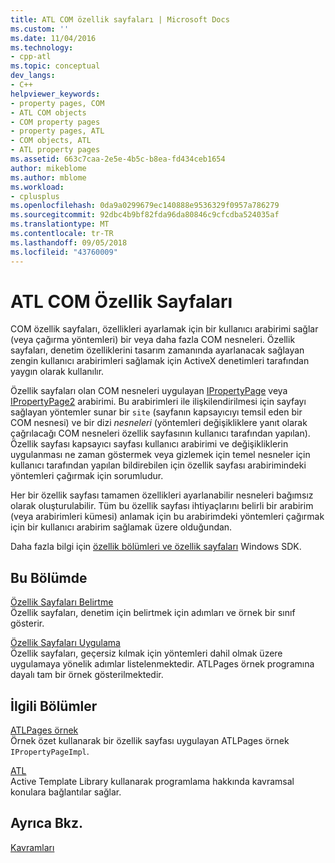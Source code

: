 ```yaml
---
title: ATL COM özellik sayfaları | Microsoft Docs
ms.custom: ''
ms.date: 11/04/2016
ms.technology:
- cpp-atl
ms.topic: conceptual
dev_langs:
- C++
helpviewer_keywords:
- property pages, COM
- ATL COM objects
- COM property pages
- property pages, ATL
- COM objects, ATL
- ATL property pages
ms.assetid: 663c7caa-2e5e-4b5c-b8ea-fd434ceb1654
author: mikeblome
ms.author: mblome
ms.workload:
- cplusplus
ms.openlocfilehash: 0da9a0299679ec140888e9536329f0957a786279
ms.sourcegitcommit: 92dbc4b9bf82fda96da80846c9cfcdba524035af
ms.translationtype: MT
ms.contentlocale: tr-TR
ms.lasthandoff: 09/05/2018
ms.locfileid: "43760009"
---
```

# <a name="atl-com-property-pages"></a>ATL COM Özellik Sayfaları

COM özellik sayfaları, özellikleri ayarlamak için bir kullanıcı arabirimi sağlar (veya çağırma yöntemleri) bir veya daha fazla COM nesneleri. Özellik sayfaları, denetim özelliklerini tasarım zamanında ayarlanacak sağlayan zengin kullanıcı arabirimleri sağlamak için ActiveX denetimleri tarafından yaygın olarak kullanılır.

Özellik sayfaları olan COM nesneleri uygulayan [IPropertyPage](/windows/desktop/api/ocidl/nn-ocidl-ipropertypage) veya [IPropertyPage2](/windows/desktop/api/ocidl/nn-ocidl-ipropertypage2) arabirimi. Bu arabirimleri ile ilişkilendirilmesi için sayfayı sağlayan yöntemler sunar bir `site` (sayfanın kapsayıcıyı temsil eden bir COM nesnesi) ve bir dizi *nesneleri* (yöntemleri değişikliklere yanıt olarak çağrılacağı COM nesneleri özellik sayfasının kullanıcı tarafından yapılan). Özellik sayfası kapsayıcı sayfası kullanıcı arabirimi ve değişikliklerin uygulanması ne zaman göstermek veya gizlemek için temel nesneler için kullanıcı tarafından yapılan bildirebilen için özellik sayfası arabirimindeki yöntemleri çağırmak için sorumludur.

Her bir özellik sayfası tamamen özellikleri ayarlanabilir nesneleri bağımsız olarak oluşturulabilir. Tüm bu özellik sayfası ihtiyaçlarını belirli bir arabirim (veya arabirimleri kümesi) anlamak için bu arabirimdeki yöntemleri çağırmak için bir kullanıcı arabirim sağlamak üzere olduğundan.

Daha fazla bilgi için [özellik bölümleri ve özellik sayfaları](/windows/desktop/com/property-sheets-and-property-pages) Windows SDK.

## <a name="in-this-section"></a>Bu Bölümde

[Özellik Sayfaları Belirtme](../atl/specifying-property-pages.md)  
Özellik sayfaları, denetim için belirtmek için adımları ve örnek bir sınıf gösterir.

[Özellik Sayfaları Uygulama](../atl/implementing-property-pages.md)  
Özellik sayfaları, geçersiz kılmak için yöntemleri dahil olmak üzere uygulamaya yönelik adımlar listelenmektedir. ATLPages örnek programına dayalı tam bir örnek gösterilmektedir.

## <a name="related-sections"></a>İlgili Bölümler

[ATLPages örnek](../visual-cpp-samples.md)  
Örnek özet kullanarak bir özellik sayfası uygulayan ATLPages örnek `IPropertyPageImpl`.

[ATL](../atl/active-template-library-atl-concepts.md)  
Active Template Library kullanarak programlama hakkında kavramsal konulara bağlantılar sağlar.

## <a name="see-also"></a>Ayrıca Bkz.

[Kavramları](../atl/active-template-library-atl-concepts.md)

